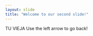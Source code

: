 ```yaml
---
layout: slide
title: "Welcome to our second slide!"
---
```

TU VIEJA
Use the left arrow to go back!
